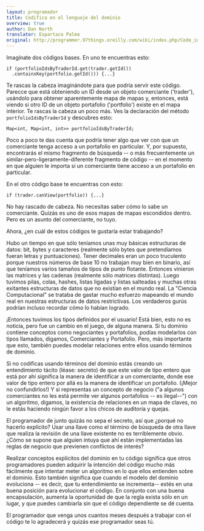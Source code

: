 ```yaml
---
layout: programador
title: Codifica en el lenguaje del dominio
overview: true
author: Dan North
translator: Espartaco Palma
original: http://programmer.97things.oreilly.com/wiki/index.php/Code_in_the_Language_of_the_Domain
---
```


Imagínate dos códigos bases. En uno te encuentras esto:

    if (portfolioIdsByTraderId.get(trader.getId())
      .containsKey(portfolio.getId())) {...}

Te rascas la cabeza imaginándote para que podría servir este código. Parecce
que está obteniendo un ID desde un objeto comerciante ('trader'), usándolo
para obtener aparentemente mapa de mapas y, entonces, está viendo si otro ID
de un objeto portafolio ('portfolio') existe en el mapa interior. Te rascas
la cabeza un poco más. Ves la declaración del método `portfolioIdsByTraderId`
y descubres esto:

    Map<int, Map<int, int>> portfolioIdsByTraderId;

Poco a poco te das cuenta que podría tener algo que ver con que un comerciante
tenga acceso a un portafolio en particular. Y, por supuesto, encontrarás el
mismo fragmento de búsqueda -- o más frecuentemente un
similar-pero-ligeramente-diferente fragmento de código -- en el momento en que
alguien le importa si un comerciante tiene acceso a un portafolio en
particular.

En el otro código base te encuentras con esto:

    if (trader.canView(portfolio)) {...}

No hay rascado de cabeza. No necesitas saber cómo lo sabe un comerciante.
Quizás es uno de esos mapas de mapas escondidos dentro. Pero es un asunto
del comerciante, no tuyo.

Ahora, ¿en cuál de estos códigos te gustaría estar trabajando?

Hubo un tiempo en que sólo teníamos unas muy básicas estructuras de datos:
bit, bytes y caracteres (realmente sólo bytes que pretendíamos fueran letras y
puntuaciones). Tener decimales eran un poco truculento porque nuestros números
de base 10 no trabajan muy bien en binario, así que teníamos varios tamaños de
tipos de punto flotante. Entonces vinieron las matrices y las cadenas
(realmente sólo matrices distintas). Luego tuvimos pilas, colas, hashes,
listas ligadas y listas salteadas y muchas otras exitantes estructuras de
datos que no existían en el mundo real. La "Ciencia Computacional" se trataba
de gastar mucho esfuerzo mapeando el mundo real en nuestras estructuras de
datos restrictivas. Los verdaderos gurús podrían incluso recordar cómo lo
habían logrado.

¡Entonces tuvimos los tipos definidos por el usuario! Está bien, esto no es
noticia, pero fue un cambio en el juego, de alguna manera. Si tu dominio
contiene conceptos como negociantes y portafolios, podías modelarlos con
tipos llamados, digamos, Comerciantes y Portafolio. Pero, más importante que
esto, también puedes modelar relaciones entre ellos usando términos de dominio.

Si no codificas usando términos del dominio estás creando un entendimiento
tácito (léase: secreto) de que este valor de tipo entero que está por ahí
significa la manera de identificar a un comerciante, donde ese valor de tipo
entero por allá es la manera de identificar un portafolio. (¡Mejor no
confundirlos!) Y si representas un concepto de negocio ("a algunos comerciantes
no les está permite ver algunos portafolios -- es ilegal--") con un algoritmo,
digamos, la existencia de relaciones en un mapa de claves, no le estás
haciendo ningún favor a los chicos de auditoría y quejas.

El programador de junto quizás no sepa el secreto, así que ¿porqué no hacerlo
explícito? Usar una llave como el término de búsqueda de otra llave que
realiza la revisión de una llave existente no es terriblemente obvio. ¿Cómo
se supone que alguien intuya que ahí están implementadas las reglas de
negocio que previenen conflictos de interés?

Realizar conceptos explícitos del dominio en tu código significa que otros
programadores pueden adquirir la intención del código mucho más fácilmente que
intentar meter un algoritmo en lo que ellos entienden sobre el dominio. Esto
también significa que cuando el modelo del dominio evoluciona -- es decir, que
tu entendimiento se incrementa-- estés en una buena posición para evolucionar
el código. En conjunto con una buena encapsulación, aumenta la oportunidad de
que la regla exista sólo en un lugar, y que puedes cambiarla sin que el código dependiente se dé cuenta.

El programador que venga unos cuantos meses después a trabajar con el código te
lo agradecerá y quizás ese programador seas tú.

